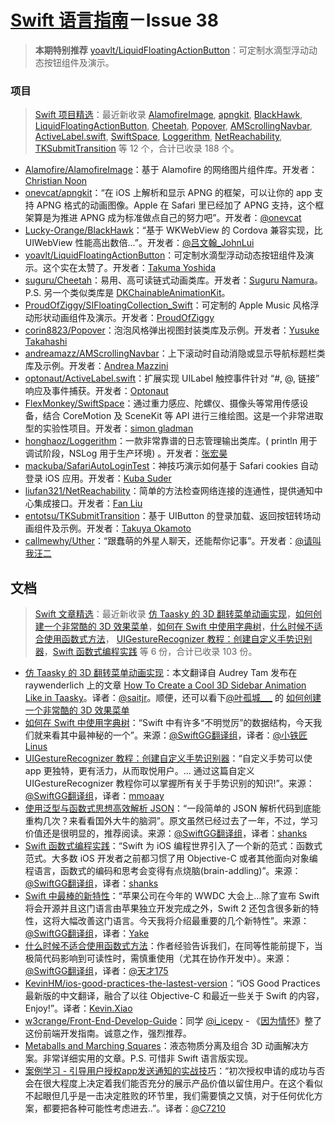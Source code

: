 [Swift 语言指南](https://github.com/ipader/SwiftGuide)－Issue 38
===
> **本期特别推荐** [yoavlt/LiquidFloatingActionButton](https://github.com/yoavlt/LiquidFloatingActionButton)：可定制水滴型浮动动态按钮组件及演示。

### 项目
> [Swift 项目精选](https://github.com/ipader/SwiftGuide/blob/master/Featured.md)：最近新收录 [AlamofireImage](https://github.com/Alamofire/AlamofireImage), [apngkit](https://github.com/onevcat/apngkit), [BlackHawk](https://github.com/Lucky-Orange/BlackHawk), [LiquidFloatingActionButton](https://github.com/yoavlt/LiquidFloatingActionButton), [Cheetah](https://github.com/suguru/Cheetah), [Popover](https://github.com/corin8823/Popover), [AMScrollingNavbar](https://github.com/andreamazz/AMScrollingNavbar), [ActiveLabel.swift](https://github.com/optonaut/ActiveLabel.swift), [SwiftSpace](https://github.com/FlexMonkey/SwiftSpace), [Loggerithm](https://github.com/honghaoz/Loggerithm), [NetReachability](https://github.com/liufan321/NetReachability), [TKSubmitTransition](https://github.com/entotsu/TKSubmitTransition) 等 12 个，合计已收录 188 个。

* [Alamofire/AlamofireImage](https://github.com/Alamofire/AlamofireImage)：基于 Alamofire 的网络图片组件库。开发者：[Christian Noon](https://github.com/cnoon)
* [onevcat/apngkit](https://github.com/onevcat/apngkit)：“在 iOS 上解析和显示 APNG 的框架，可以让你的 app 支持 APNG 格式的动画图像。Apple 在 Safari 里已经加了 APNG 支持，这个框架算是为推进 APNG 成为标准做点自己的努力吧”。开发者：[@onevcat](http://weibo.com/onevcat)
* [Lucky-Orange/BlackHawk](https://github.com/Lucky-Orange/BlackHawk)：“基于 WKWebView 的 Cordova 兼容实现，比 UIWebView 性能高出数倍...”。开发者：[@吕文翰_JohnLui](http://weibo.com/balishengmuyuan)
* [yoavlt/LiquidFloatingActionButton](https://github.com/yoavlt/LiquidFloatingActionButton)：可定制水滴型浮动动态按钮组件及演示。这个实在太赞了。开发者：[Takuma Yoshida](https://github.com/yoavlt)
* [suguru/Cheetah](https://github.com/suguru/Cheetah)：易用、高可读链式动画类库。开发者：[Suguru Namura](https://github.com/suguru)。P.S. 另一个类似类库是 [DKChainableAnimationKit](https://github.com/Draveness/DKChainableAnimationKit)。
* [ProudOfZiggy/SIFloatingCollection_Swift](https://github.com/ProudOfZiggy/SIFloatingCollection_Swift)：可定制的 Apple Music 风格浮动形状动画组件及演示。开发者：[ProudOfZiggy](https://github.com/ProudOfZiggy)
* [corin8823/Popover](https://github.com/corin8823/Popover)：泡泡风格弹出视图封装类库及示例。开发者：[Yusuke Takahashi](https://github.com/corin8823)
* [andreamazz/AMScrollingNavbar](https://github.com/andreamazz/AMScrollingNavbar)：上下滚动时自动消隐或显示导航标题栏类库及示例。开发者：[Andrea Mazzini](https://github.com/andreamazz)
* [optonaut/ActiveLabel.swift](https://github.com/optonaut/ActiveLabel.swift)：扩展实现 UILabel 触控事件针对 “#, @, 链接” 响应及事件捕获。开发者：[Optonaut](https://github.com/optonaut)
* [FlexMonkey/SwiftSpace](https://github.com/FlexMonkey/SwiftSpace)：通过重力感应、陀螺仪、摄像头等常用传感设备，结合 CoreMotion 及 SceneKit 等 API 进行三维绘图。这是一个非常进取型的实验性项目。开发者：[simon gladman](https://github.com/FlexMonkey)
* [honghaoz/Loggerithm](https://github.com/honghaoz/Loggerithm)：一款非常靠谱的日志管理输出类库。( println 用于调试阶段，NSLog 用于生产环境) 。开发者：[张宏昊](https://github.com/honghaoz)
* [mackuba/SafariAutoLoginTest](https://github.com/mackuba/SafariAutoLoginTest)：神技巧演示如何基于 Safari cookies 自动登录 iOS 应用。开发者：[Kuba Suder](https://github.com/mackuba)
* [liufan321/NetReachability](https://github.com/liufan321/NetReachability)：简单的方法检查网络连接的连通性，提供通知中心集成接口。开发者：[Fan Liu](https://github.com/liufan321)
* [entotsu/TKSubmitTransition](https://github.com/entotsu/TKSubmitTransition)：基于 UIButton 的登录加载、返回按钮转场动画组件及示例。开发者：[Takuya Okamoto](https://github.com/entotsu)
* [callmewhy/Uther](https://github.com/callmewhy/Uther)：“跟蠢萌的外星人聊天，还能帮你记事”。开发者：[@请叫我汪二](http://weibo.com/small1030light)

## 文档
> [Swift 文章精选](https://github.com/ipader/SwiftGuide/blob/master/Featured-Articles.md)：最近新收录 [仿 Taasky 的 3D 翻转菜单动画实现](http://www.brighttj.com/ios/3d-effect-taasky-swift.html)，[如何创建一个非常酷的 3D 效果菜单](http://www.jianshu.com/p/a7f5cab17395)，[如何在 Swift 中使用字典树](http://swift.gg/2015/09/06/a-trie-in-swift/)，[什么时候不适合使用函数式方法](http://swift.gg/2015/08/28/swift_when_the_functional_approach_is_not_right/)， [UIGestureRecognizer 教程：创建自定义手势识别器](http://swift.gg/2015/08/11/uigesturerecognizer-tutorial-creating-custom-recognizers/)，[Swift 函数式编程实践](http://swift.gg/2015/09/04/swift-functional-programming-intro/) 等 6 份，合计已收录 103 份。

* [仿 Taasky 的 3D 翻转菜单动画实现](http://www.brighttj.com/ios/3d-effect-taasky-swift.html)：本文翻译自 Audrey Tam 发布在 raywenderlich 上的文章 [How To Create a Cool 3D Sidebar Animation Like in Taasky](http://www.raywenderlich.com/87268/3d-effect-taasky-swift)。译者：[@saitjr](http://weibo.com/u/1918545437)。顺便，还可以看下[@叶孤城___](http://weibo.com/u/1438670852) 的 [如何创建一个非常酷的 3D 效果菜单](http://www.jianshu.com/p/a7f5cab17395)
* [如何在 Swift 中使用字典树](http://swift.gg/2015/09/06/a-trie-in-swift/)：“Swift 中有许多“不明觉厉”的数据结构，今天我们就来看其中最神秘的一个”。来源：[@SwiftGG翻译组](http://weibo.com/swiftguide)，译者：[@小铁匠Linus](http://weibo.com/linusling)
* [UIGestureRecognizer 教程：创建自定义手势识别器](http://swift.gg/2015/08/11/uigesturerecognizer-tutorial-creating-custom-recognizers/)：“自定义手势可以使 app 更独特，更有活力，从而取悦用户。... 通过这篇自定义 UIGestureRecognizer 教程你可以掌握所有关于手势识别的知识!”。来源：[@SwiftGG翻译组](http://weibo.com/swiftguide)，译者：[mmoaay](http://blog.csdn.net/mmoaay)
* [使用泛型与函数式思想高效解析 JSON](http://swift.gg/2015/08/26/efficient-json-in-swift-with-functional-concepts-and-generics/)：“一段简单的 JSON 解析代码到底能重构几次？来看看国外大牛的脑洞”。原文虽然已经过去了一年，不过，学习价值还是很明显的，推荐阅读。来源：[@SwiftGG翻译组](http://weibo.com/swiftguide)，译者：[shanks](http://codebuild.me/)
* [Swift 函数式编程实践](http://swift.gg/2015/09/04/swift-functional-programming-intro/)：“Swift 为 iOS 编程世界引入了一个新的范式：函数式范式。大多数 iOS 开发者之前都习惯了用 Objective-C 或者其他面向对象编程语言，函数式的编码和思考会变得有点烧脑(brain-addling)”。来源：[@SwiftGG翻译组](http://weibo.com/swiftguide)，译者：[shanks](http://codebuild.me/)
* [Swift 中最棒的新特性](http://swift.gg/2015/09/01/friday-qa-2015-06-19-the-best-of-whats-new-in-swift/)：“苹果公司在今年的 WWDC 大会上...除了宣布 Swift 将会开源并且这门语言由苹果独立开发完成之外，Swift 2 还包含很多新的特性，这将大幅改善这门语言。今天我将介绍最重要的几个新特性”。来源：[@SwiftGG翻译组](http://weibo.com/swiftguide)，译者：[Yake](http://blog.csdn.net/yake_099)
* [什么时候不适合使用函数式方法](http://swift.gg/2015/08/28/swift_when_the_functional_approach_is_not_right/)：作者经验告诉我们，在同等性能前提下，当极简代码影响到可读性时，需慎重使用（尤其在协作开发中）。来源：[@SwiftGG翻译组](http://weibo.com/swiftguide)，译者：[@天才175 
](http://weibo.com/u/2916092907)
* [KevinHM/ios-good-practices-the-lastest-version](https://github.com/KevinHM/ios-good-practices-the-lastest-version)：“iOS Good Practices 最新版的中文翻译，融合了以往 Objective-C 和最近一些关于 Swift 的内容，Enjoy!”。译者：[Kevin.Xiao](https://github.com/KevinHM)
* [w3crange/Front-End-Develop-Guide](https://github.com/w3crange/Front-End-Develop-Guide)：同学 [@i_icepy](http://weibo.com/u/2455876310) - 《[因为情怀](http://w3crange.github.io/2015/08/24/%E5%9B%A0%E4%B8%BA%E6%83%85%E6%80%80/)》整了这份前端开发指南。诚意之作，强烈推荐。
* [Metaballs and Marching Squares](http://jamie-wong.com/2014/08/19/metaballs-and-marching-squares/)：液态物质分离及组合 3D 动画解决方案。非常详细实用的文章。P.S. 可惜非 Swift 语言版实现。
* [案例学习 - 引导用户授权app发送通知的实战技巧](http://www.beforweb.com/node/758)：“初次授权申请的成功与否会在很大程度上决定着我们能否充分的展示产品价值以留住用户。在这个看似不起眼但几乎是一击决定胜败的环节里，我们需要慎之又慎，对于任何优化方案，都要把各种可能性考虑进去..”。译者：[@C7210](http://weibo.com/c7210)